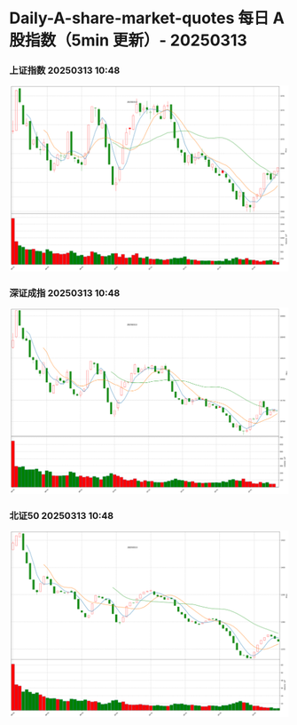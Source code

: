 
# Daily-A-share-market-quotes 每日 A 股指数（5min 更新）- 20250313

### 上证指数 20250313 10:48
![](./fig/2025/3/20250313-sh000001.png)

### 深证成指 20250313 10:48
![](./fig/2025/3/20250313-sz399001.png)

### 北证50 20250313 10:48
![](./fig/2025/3/20250313-bj899050.png)

